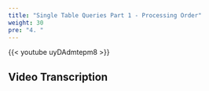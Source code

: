```yaml
---
title: "Single Table Queries Part 1 - Processing Order"
weight: 30
pre: "4. "
---
```


{{< youtube uyDAdmtepm8 >}}

## Video Transcription
